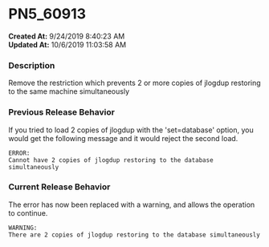 # PN5_60913

**Created At:** 9/24/2019 8:40:23 AM  
**Updated At:** 10/6/2019 11:03:58 AM  


### Description

Remove the restriction which prevents 2 or more copies of jlogdup restoring to the same machine simultaneously



### Previous Release Behavior

If you tried to load 2 copies of jlogdup with the 'set=database' option, you would get the following message and it would reject the second load.



```
ERROR:    
Cannot have 2 copies of jlogdup restoring to the database simultaneously
```



### Current Release Behavior

The error has now been replaced with a warning, and allows the operation to continue.

```
WARNING:
There are 2 copies of jlogdup restoring to the database simultaneously
```
